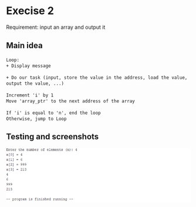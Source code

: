 # Execise 2

Requirement: input an array and output it

## Main idea

```
Loop:
+ Display message 

+ Do our task (input, store the value in the address, load the value, output the value, ...)

Increment 'i' by 1
Move 'array_ptr' to the next address of the array

If 'i' is equal to 'n', end the loop
Otherwise, jump to Loop
```

## Testing and screenshots

![Alt text](ex_3_screenshot.png)